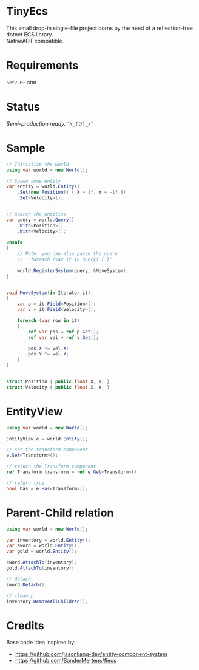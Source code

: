 # TinyEcs
This small drop-in single-file project borns by the need of a reflection-free dotnet ECS library.<br>
NativeAOT compatible.

# Requirements
`net7.0+` atm

# Status
<i>Semi-production ready.</i>  `¯\_(ツ)_/¯`

# Sample
```csharp
// Initialize the world
using var world = new World();

// Spawn some entity
var entity = world.Entity()
	.Set(new Position() { X = 1f, Y = -1f })
	.Set<Velocity>();


// Search the entities
var query = world.Query()
	.With<Position>()
	.With<Velocity>();
     
unsafe
{
	// Note: you can also parse the query 
	//	"foreach (var it in query) { }"
	
	world.RegisterSystem(query, &MoveSystem);
}


void MoveSystem(in Iterator it)
{
	var p = it.Field<Position>();
	var v = it.Field<Velocity>();

	foreach (var row in it)
	{
		ref var pos = ref p.Get();
		ref var vel = ref v.Get();

		pos.X *= vel.X;
		pos.Y *= vel.Y;
	}
}


struct Position { public float X, Y; }
struct Velocity { public float X, Y; }
```
# EntityView
```csharp
using var world = new World();

EntityView e = world.Entity();

// set the transform component
e.Set<Transform>();

// return the Transform component 
ref Transform transform = ref e.Get<Transform>(); 

// return true
bool has = e.Has<Transform>(); 

```

# Parent-Child relation
```csharp
using var world = new World();

var inventory = world.Entity();
var sword = world.Entity();
var gold = world.Entity();

sword.AttachTo(inventory);
gold.AttachTo(inventory);

// detach
sword.Detach();

// cleanup
inventory.RemoveAllChildren();
```

# Credits
Base code idea inspired by:
- https://github.com/jasonliang-dev/entity-component-system
- https://github.com/SanderMertens/flecs
